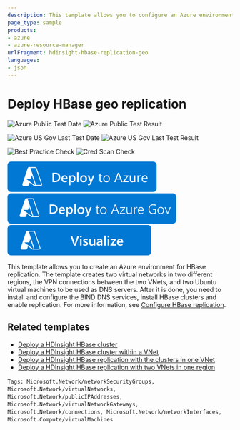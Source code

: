 ```yaml
---
description: This template allows you to configure an Azure environment for HBase replication across two different regions with VPN vnet-to-vnet connection.
page_type: sample
products:
- azure
- azure-resource-manager
urlFragment: hdinsight-hbase-replication-geo
languages:
- json
---
```

# Deploy HBase geo replication

![Azure Public Test Date](https://azurequickstartsservice.blob.core.windows.net/badges/quickstarts/microsoft.hdinsight/hdinsight-hbase-replication-geo/PublicLastTestDate.svg)
![Azure Public Test Result](https://azurequickstartsservice.blob.core.windows.net/badges/quickstarts/microsoft.hdinsight/hdinsight-hbase-replication-geo/PublicDeployment.svg)

![Azure US Gov Last Test Date](https://azurequickstartsservice.blob.core.windows.net/badges/quickstarts/microsoft.hdinsight/hdinsight-hbase-replication-geo/FairfaxLastTestDate.svg)
![Azure US Gov Last Test Result](https://azurequickstartsservice.blob.core.windows.net/badges/quickstarts/microsoft.hdinsight/hdinsight-hbase-replication-geo/FairfaxDeployment.svg)

![Best Practice Check](https://azurequickstartsservice.blob.core.windows.net/badges/quickstarts/microsoft.hdinsight/hdinsight-hbase-replication-geo/BestPracticeResult.svg)
![Cred Scan Check](https://azurequickstartsservice.blob.core.windows.net/badges/quickstarts/microsoft.hdinsight/hdinsight-hbase-replication-geo/CredScanResult.svg)

[![Deploy To Azure](https://raw.githubusercontent.com/Azure/azure-quickstart-templates/master/1-CONTRIBUTION-GUIDE/images/deploytoazure.svg?sanitize=true)](https://portal.azure.com/#create/Microsoft.Template/uri/https%3A%2F%2Fraw.githubusercontent.com%2FAzure%2Fazure-quickstart-templates%2Fmaster%2Fquickstarts%2Fmicrosoft.hdinsight%2Fhdinsight-hbase-replication-geo%2Fazuredeploy.json)
[![Deploy To Azure US Gov](https://raw.githubusercontent.com/Azure/azure-quickstart-templates/master/1-CONTRIBUTION-GUIDE/images/deploytoazuregov.svg?sanitize=true)](https://portal.azure.us/#create/Microsoft.Template/uri/https%3A%2F%2Fraw.githubusercontent.com%2FAzure%2Fazure-quickstart-templates%2Fmaster%2Fquickstarts%2Fmicrosoft.hdinsight%2Fhdinsight-hbase-replication-geo%2Fazuredeploy.json)
[![Visualize](https://raw.githubusercontent.com/Azure/azure-quickstart-templates/master/1-CONTRIBUTION-GUIDE/images/visualizebutton.svg?sanitize=true)](http://armviz.io/#/?load=https%3A%2F%2Fraw.githubusercontent.com%2FAzure%2Fazure-quickstart-templates%2Fmaster%2Fquickstarts%2Fmicrosoft.hdinsight%2Fhdinsight-hbase-replication-geo%2Fazuredeploy.json)

This template allows you to create an Azure environment for HBase replication.  The template creates two virtual networks in two different regions, the VPN connections between the two VNets, and two Ubuntu virtual machines to be used as DNS servers. After it is done, you need to install and configure the BIND DNS services, install HBase clusters and enable replication. For more information, see [Configure HBase replication](https://learn.microsoft.com/azure/hdinsight/hdinsight-hbase-replication).

## Related templates

- [Deploy a HDInsight HBase cluster](https://azure.microsoft.com/resources/templates/101-hdinsight-hbase-linux/)
- [Deploy a HDInsight HBase cluster within a VNet](https://azure.microsoft.com/resources/templates/101-hdinsight-hbase-linux-vnet/)
- [Deploy a HDInsight HBase replication with the clusters in one VNet](https://azure.microsoft.com/resources/templates/101-hdinsight-hbase-replication-one-vnet/)
- [Deploy a HDInsight HBase replication with two VNets in one region](https://azure.microsoft.com/resources/templates/101-hdinsight-hbase-replication-two-vnets-same-region/)

`Tags: Microsoft.Network/networkSecurityGroups, Microsoft.Network/virtualNetworks, Microsoft.Network/publicIPAddresses, Microsoft.Network/virtualNetworkGateways, Microsoft.Network/connections, Microsoft.Network/networkInterfaces, Microsoft.Compute/virtualMachines`
